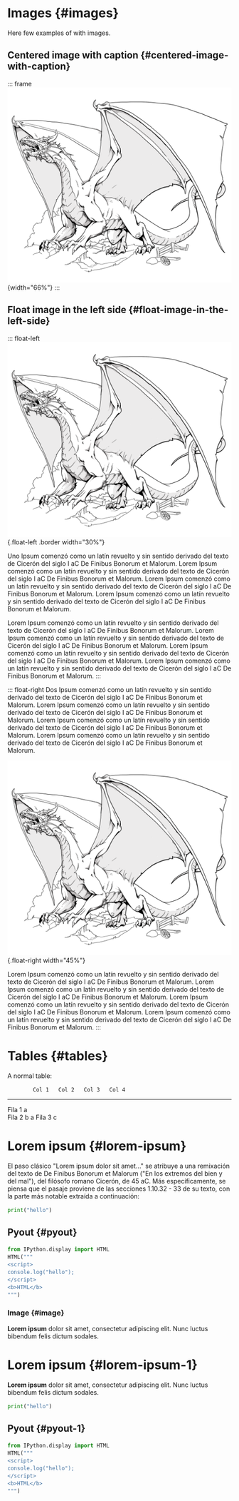 
# Images {#images}

Here few examples of with images.

## Centered image with caption {#centered-image-with-caption}

::: frame
![this is a dragon](img/cover.png){width="66%"}
:::

## Float image in the left side {#float-image-in-the-left-side}

::: float-left
![this is a dragon](img/cover.png){.float-left .border width="30%"}

Uno Ipsum comenzó como un latín revuelto y sin sentido derivado del texto de Cicerón del siglo I aC De Finibus Bonorum et Malorum. Lorem Ipsum comenzó como un latín revuelto y sin sentido derivado del texto de Cicerón del siglo I aC De Finibus Bonorum et Malorum. Lorem Ipsum comenzó como un latín revuelto y sin sentido derivado del texto de Cicerón del siglo I aC De Finibus Bonorum et Malorum. Lorem Ipsum comenzó como un latín revuelto y sin sentido derivado del texto de Cicerón del siglo I aC De Finibus Bonorum et Malorum.

Lorem Ipsum comenzó como un latín revuelto y sin sentido derivado del texto de Cicerón del siglo I aC De Finibus Bonorum et Malorum. Lorem Ipsum comenzó como un latín revuelto y sin sentido derivado del texto de Cicerón del siglo I aC De Finibus Bonorum et Malorum. Lorem Ipsum comenzó como un latín revuelto y sin sentido derivado del texto de Cicerón del siglo I aC De Finibus Bonorum et Malorum. Lorem Ipsum comenzó como un latín revuelto y sin sentido derivado del texto de Cicerón del siglo I aC De Finibus Bonorum et Malorum.
:::

::: float-right
Dos Ipsum comenzó como un latín revuelto y sin sentido derivado del texto de Cicerón del siglo I aC De Finibus Bonorum et Malorum. Lorem Ipsum comenzó como un latín revuelto y sin sentido derivado del texto de Cicerón del siglo I aC De Finibus Bonorum et Malorum. Lorem Ipsum comenzó como un latín revuelto y sin sentido derivado del texto de Cicerón del siglo I aC De Finibus Bonorum et Malorum. Lorem Ipsum comenzó como un latín revuelto y sin sentido derivado del texto de Cicerón del siglo I aC De Finibus Bonorum et Malorum.

![this is a dragon](img/cover.png){.float-right width="45%"}

Lorem Ipsum comenzó como un latín revuelto y sin sentido derivado del texto de Cicerón del siglo I aC De Finibus Bonorum et Malorum. Lorem Ipsum comenzó como un latín revuelto y sin sentido derivado del texto de Cicerón del siglo I aC De Finibus Bonorum et Malorum. Lorem Ipsum comenzó como un latín revuelto y sin sentido derivado del texto de Cicerón del siglo I aC De Finibus Bonorum et Malorum. Lorem Ipsum comenzó como un latín revuelto y sin sentido derivado del texto de Cicerón del siglo I aC De Finibus Bonorum et Malorum.
:::

# Tables {#tables}

A normal table:

            Col 1   Col 2   Col 3   Col 4
  -------- ------- ------- ------- -------
   Fila 1     a                    
   Fila 2             b               a
   Fila 3                     c    

# Lorem ipsum {#lorem-ipsum}

El paso clásico "Lorem ipsum dolor sit amet..." se atribuye a una remixación del texto de De Finibus Bonorum et Malorum ("En los extremos del bien y del mal"), del filósofo romano Cicerón, de 45 aC. Más específicamente, se piensa que el pasaje proviene de las secciones 1.10.32 - 33 de su texto, con la parte más notable extraída a continuación:

``` python
print("hello")
```

## Pyout {#pyout}

``` python
from IPython.display import HTML
HTML("""
<script>
console.log("hello");
</script>
<b>HTML</b>
""")
```

### Image {#image}

**Lorem ipsum** dolor sit amet, consectetur adipiscing elit. Nunc luctus
bibendum felis dictum sodales.

# Lorem ipsum {#lorem-ipsum-1}

**Lorem ipsum** dolor sit amet, consectetur adipiscing elit. Nunc luctus
bibendum felis dictum sodales.

``` python
print("hello")
```

## Pyout {#pyout-1}

``` python
from IPython.display import HTML
HTML("""
<script>
console.log("hello");
</script>
<b>HTML</b>
""")
```
